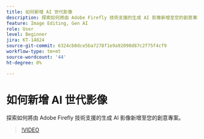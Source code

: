 ```yaml
---
title: 如何新增 AI 世代影像
description: 探索如何將由 Adobe Firefly 技術支援的生成 AI 影像新增至您的創意專案
feature: Image Editing, Gen AI
role: User
level: Beginner
jira: KT-14824
source-git-commit: 6324cb0dce5ba7278f1e9a92090d87c2f75f4cf9
workflow-type: tm+mt
source-wordcount: '44'
ht-degree: 0%

---
```


# 如何新增 AI 世代影像

探索如何將由 Adobe Firefly 技術支援的生成 AI 影像新增至您的創意專案。

>[!VIDEO](https://video.tv.adobe.com/v/3426933?quality=12&learn=on&hidetitle=true)
